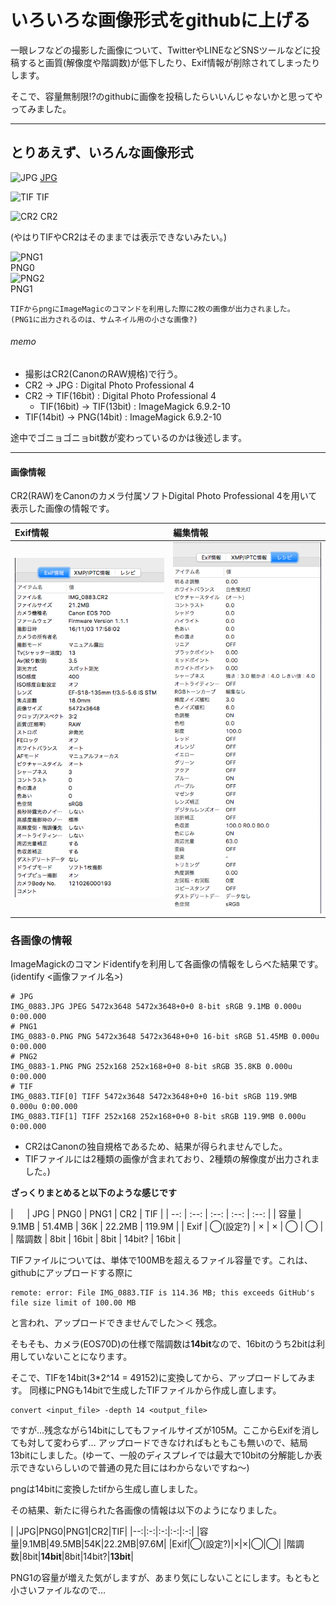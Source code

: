 # いろいろな画像形式をgithubに上げる

一眼レフなどの撮影した画像について、TwitterやLINEなどSNSツールなどに投稿すると画質(解像度や階調数)が低下したり、Exif情報が削除されてしまったりします。

そこで、容量無制限!?のgithubに画像を投稿したらいいんじゃないかと思ってやってみました。

---
## とりあえず、いろんな画像形式

![JPG](./IMG_0883.JPG)
[JPG]()

![TIF](./IMG_0883_13.TIF)
TIF

![CR2](./IMG_0883.CR2)
CR2

(やはりTIFやCR2はそのままでは表示できないみたい。)

![PNG1](./IMG_0883_13-0.png)  
PNG0  
![PNG2](./IMG_0883_13-1.png)  
PNG1

```
TIFからpngにImageMagicのコマンドを利用した際に2枚の画像が出力されました。
(PNG1に出力されるのは、サムネイル用の小さな画像?)
```

###### memo
- 撮影はCR2(CanonのRAW規格)で行う。
- CR2 -> JPG : Digital Photo Professional 4
- CR2 -> TIF(16bit) : Digital Photo Professional 4
  - TIF(16bit) -> TIF(13bit) : ImageMagick 6.9.2-10
- TIF(14bit) -> PNG(14bit) : ImageMagick 6.9.2-10

途中でゴニョゴニョbit数が変わっているのかは後述します。


---
#### 画像情報
CR2(RAW)をCanonのカメラ付属ソフトDigital Photo Professional 4を用いて表示した画像の情報です。

| Exif情報 | 編集情報 |
|:--|:--|
|![Exif](Exif_info.png)|![レシピ](resipi.png)|


### 各画像の情報

ImageMagickのコマンドidentifyを利用して各画像の情報をしらべた結果です。  
(identify <画像ファイル名>)
```
# JPG
IMG_0883.JPG JPEG 5472x3648 5472x3648+0+0 8-bit sRGB 9.1MB 0.000u 0:00.000
# PNG1
IMG_0883-0.PNG PNG 5472x3648 5472x3648+0+0 16-bit sRGB 51.45MB 0.000u 0:00.000
# PNG2
IMG_0883-1.PNG PNG 252x168 252x168+0+0 8-bit sRGB 35.8KB 0.000u 0:00.000
# TIF
IMG_0883.TIF[0] TIFF 5472x3648 5472x3648+0+0 16-bit sRGB 119.9MB 0.000u 0:00.000
IMG_0883.TIF[1] TIFF 252x168 252x168+0+0 8-bit sRGB 119.9MB 0.000u 0:00.000
```
- CR2はCanonの独自規格であるため、結果が得られませんでした。
- TIFファイルには2種類の画像が含まれており、2種類の解像度が出力されました。)


**ざっくりまとめると以下のような感じです**


 | 　 | JPG | PNG0 | PNG1 | CR2 |  TIF  |
 | --: | :--: | :--: | :--: | :--: |
 | 容量 | 9.1MB | 51.4MB | 36K | 22.2MB | 119.9M |
 | Exif |  ◯(設定?)  |  ×  |  ×  |  ◯  |  ◯  |
 | 階調数 | 8bit | 16bit | 8bit |  14bit?  | 16bit |



TIFファイルについては、単体で100MBを超えるファイル容量です。これは、githubにアップロードする際に
```
remote: error: File IMG_0883.TIF is 114.36 MB; this exceeds GitHub's file size limit of 100.00 MB
```
と言われ、アップロードできませんでした＞＜ 残念。

そもそも、カメラ(EOS70D)の仕様で階調数は**14bit**なので、16bitのうち2bitは利用していないことになります。

そこで、TIFを14bit(3*2^14 = 49152)に変換してから、アップロードしてみます。
同様にPNGも14bitで生成したTIFファイルから作成し直します。

```
convert <input_file> -depth 14 <output_file>
```

ですが…残念ながら14bitにしてもファイルサイズが105M。ここからExifを消しても対して変わらず…
アップロードできなければもともこも無いので、結局13bitにしました。(ゆーて、一般のディスプレイでは最大で10bitの分解能しか表示できないらしいので普通の見た目にはわからないですね〜)

pngは14bitに変換したtifから生成し直しました。

その結果、新たに得られた各画像の情報は以下のようになりました。

|  |JPG|PNG0|PNG1|CR2|TIF|
|--:|:-:|:-:|:-:|:-:|
|容量|9.1MB|49.5MB|54K|22.2MB|97.6M|
|Exif|◯(設定?)|×|×|◯|◯|
|階調数|8bit|**14bit**|8bit|14bit?|**13bit**|

PNG1の容量が増えた気がしますが、あまり気にしないことにします。もともと小さいファイルなので…
